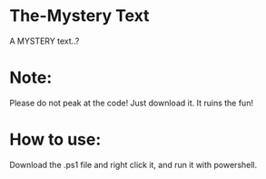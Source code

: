 # The-Mystery Text
A MYSTERY text..?

# Note:
Please do not peak at the code! Just download it. It ruins the fun!

# How to use:
Download the .ps1 file and right click it, and run it with powershell.

